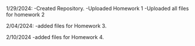 1/29/2024:
  -Created Repository.
  -Uploaded Homework 1
  -Uploaded all files for homework 2

2/04/2024:
  -added files for Homework 3.

2/10/2024
  -added files for Homework 4.

